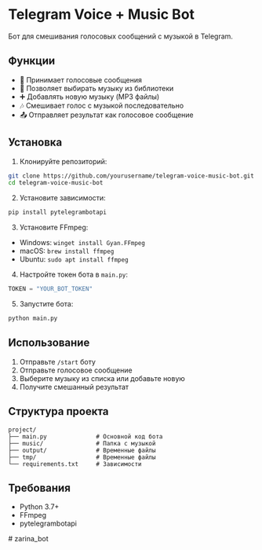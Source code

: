 # Telegram Voice + Music Bot

Бот для смешивания голосовых сообщений с музыкой в Telegram.

## Функции

- 🎤 Принимает голосовые сообщения
- 🎵 Позволяет выбирать музыку из библиотеки
- ➕ Добавлять новую музыку (MP3 файлы)
- 🎶 Смешивает голос с музыкой последовательно
- 📤 Отправляет результат как голосовое сообщение

## Установка

1. Клонируйте репозиторий:
```bash
git clone https://github.com/yourusername/telegram-voice-music-bot.git
cd telegram-voice-music-bot
```

2. Установите зависимости:
```bash
pip install pytelegrambotapi
```

3. Установите FFmpeg:
- Windows: `winget install Gyan.FFmpeg`
- macOS: `brew install ffmpeg`
- Ubuntu: `sudo apt install ffmpeg`

4. Настройте токен бота в `main.py`:
```python
TOKEN = "YOUR_BOT_TOKEN"
```

5. Запустите бота:
```bash
python main.py
```

## Использование

1. Отправьте `/start` боту
2. Отправьте голосовое сообщение
3. Выберите музыку из списка или добавьте новую
4. Получите смешанный результат

## Структура проекта

```
project/
├── main.py              # Основной код бота
├── music/               # Папка с музыкой
├── output/              # Временные файлы
├── tmp/                 # Временные файлы
└── requirements.txt     # Зависимости
```

## Требования

- Python 3.7+
- FFmpeg
- pytelegrambotapi

#   z a r i n a _ b o t  
 
